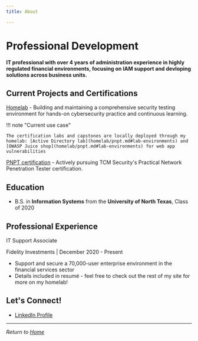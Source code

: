 ```yaml
---
title: About

---
```


# Professional Development

**IT professional with over 4 years of administration experience in highly regulated financial environments, focusing on IAM support and devloping solutions across business units.**

## Current Projects and Certifications

[Homelab](homelab/index.md) - Building and maintaining a comprehensive security testing environment for hands-on cybersecurity practice and continuous learning.

!!! note "Current use case"

    The certification labs and capstones are locally deployed through my homelab: [Active Directory lab](homelab/pnpt.md#lab-environments) and [OWASP Juice shop](homelab/pnpt.md#lab-environments) for web app vulnerabilities


[PNPT certification](homelab/pnpt.md) - Actively pursuing TCM Security's Practical Network Penetration Tester certification.

## Education

- B.S. in **Information Systems** from the **University of North Texas**, Class of 2020

## Professional Experience

IT Support Associate

Fidelity Investments | December 2020 - Present

- Support and secure a 70,000-user enterprise environment in the financial services sector
- Details included in resumé - feel free to check out the rest of my site for more on my homelab!

## Let's Connect!

- [LinkedIn Profile](https://www.linkedin.com/in/tmario)

---

*Return to [Home](index.md)*
